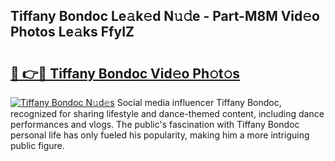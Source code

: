 ## Tiffany Bondoc Le𝚊k𝚎d N𝚞𝚍e - Part-M8M Vid𝚎o Photos Le𝚊ks FfyIZ

# <h2><a href="http://fbfhn4.evod.top/?m=Tiffany+Bondoc">🔗 👉🔴 Tiffany Bondoc Vid𝚎o Ph𝚘t𝚘s</a></h2>

[![Tiffany Bondoc N𝚞d𝚎s](https://i.imgur.com/8V9OHl7.gif)](http://fbfhn4.evod.top/?m=Tiffany+Bondoc)
Social media influencer Tiffany Bondoc, recognized for sharing lifestyle and dance-themed content, including dance performances and vlogs. The public's fascination with Tiffany Bondoc personal life has only fueled his popularity, making him a more intriguing public figure. 
